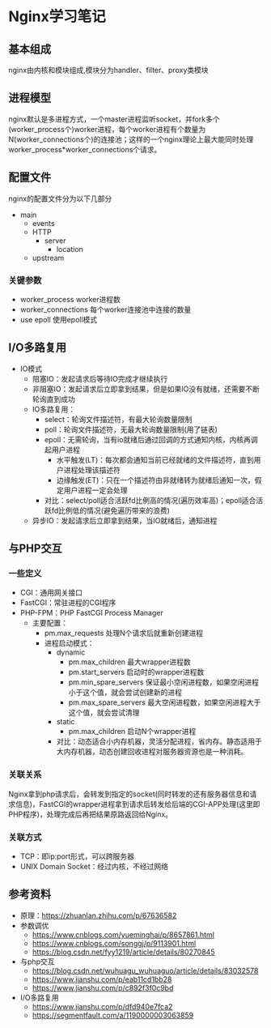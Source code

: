 # Nginx学习笔记


## 基本组成

nginx由内核和模块组成,模块分为handler、filter、proxy类模块

## 进程模型

nginx默认是多进程方式，一个master进程监听socket，并fork多个(worker_process个)worker进程，每个worker进程有个数量为N(worker_connections个)的连接池；这样的一个nginx理论上最大能同时处理worker_process*worker_connections个请求。

## 配置文件

nginx的配置文件分为以下几部分

- main
  - events
  - HTTP
    - server
      - location
  - upstream

### 关键参数

- worker_process worker进程数
- worker_connections 每个worker连接池中连接的数量
- use epoll 使用epoll模式

## I/O多路复用

- IO模式
  - 阻塞IO：发起请求后等待IO完成才继续执行
  - 非阻塞IO：发起请求后立即拿到结果，但是如果IO没有就绪，还需要不断轮询直到成功
  - IO多路复用：
    - select：轮询文件描述符，有最大轮询数量限制
    - poll：轮询文件描述符，无最大轮询数量限制(用了链表)
    - epoll：无需轮询，当有io就绪后通过回调的方式通知内核，内核再调起用户进程
      - 水平触发(LT)：每次都会通知当前已经就绪的文件描述符，直到用户进程处理该描述符
      - 边缘触发(ET)：只在一个描述符由非就绪转为就绪后通知一次，假定用户进程一定会处理
    - 对比：select/poll适合活跃fd比例高的情况(遍历效率高)；epoll适合活跃fd比例低的情况(避免遍历带来的浪费)
  - 异步IO：发起请求后立即拿到结果，当IO就绪后，通知进程

## 与PHP交互

### 一些定义

- CGI：通用网关接口
- FastCGI：常驻进程的CGI程序
- PHP-FPM：PHP FastCGI Process Manager
  - 主要配置：
    - pm.max_requests 处理N个请求后就重新创建进程
    - 进程启动模式：
      - dynamic
        - pm.max_children 最大wrapper进程数
        - pm.start_servers 启动时的wrapper进程数
        - pm.min_spare_servers 保证最小空闲进程数，如果空闲进程小于这个值，就会尝试创建新的进程
        - pm.max_spare_servers 最大空闲进程数，如果空闲进程大于这个值，就会尝试清理
      - static
        - pm.max_children 启动N个wrapper进程
      - 对比：动态适合小内存机器，灵活分配进程，省内存。静态适用于大内存机器，动态创建回收进程对服务器资源也是一种消耗。

### 关联关系

Nginx拿到php请求后，会转发到指定的socket(同时转发的还有服务器信息和请求信息)，FastCGI的wrapper进程拿到请求后转发给后端的CGI-APP处理(这里即PHP程序)，处理完成后再把结果原路返回给Nginx。

### 关联方式

- TCP：即ip:port形式，可以跨服务器
- UNIX Domain Socket：经过内核，不经过网络

## 参考资料

- 原理：https://zhuanlan.zhihu.com/p/67636582
- 参数调优
  - https://www.cnblogs.com/yueminghai/p/8657861.html
  - https://www.cnblogs.com/songgj/p/9113901.html
  - https://blog.csdn.net/fyy1219/article/details/80270845
- 与php交互
  - https://blog.csdn.net/wuhuagu_wuhuaguo/article/details/83032578
  - https://www.jianshu.com/p/eab11cd1bb28
  - https://www.jianshu.com/p/c892f3f0c9bd
- I/O多路复用
  - https://www.jianshu.com/p/dfd940e7fca2
  - https://segmentfault.com/a/1190000003063859
